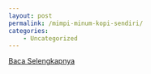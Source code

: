 ```yaml
---
layout: post
permalink: /mimpi-minum-kopi-sendiri/
categories:
    - Uncategorized
---
```


[Baca Selengkapnya](/08)